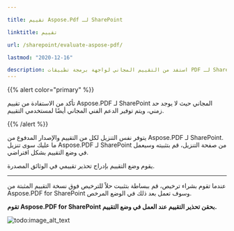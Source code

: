 ```yaml
---

title: تقييم Aspose.Pdf لـ SharePoint

linktitle: تقييم

url: /sharepoint/evaluate-aspose-pdf/

lastmod: "2020-12-16"

description: استفد من التقييم المجاني لواجهة برمجة تطبيقات PDF لـ SharePoint حيث لا يوجد حد زمني، ويتم توفير الدعم الفني المجاني أيضًا لمستخدمي التقييم.
---
```

{{% alert color="primary" %}}

تأكد من الاستفادة من تقييم Aspose.PDF لـ SharePoint المجاني حيث لا يوجد حد زمني، ويتم توفير الدعم الفني المجاني أيضًا لمستخدمي التقييم.

{{% /alert %}}

يتوفر نفس التنزيل لكل من التقييم والإصدار المدفوع من Aspose.PDF لـ SharePoint. ما عليك سوى تنزيل Aspose.PDF لـ SharePoint من صفحة التنزيل، قم بتثبيته وسيعمل في وضع التقييم بشكل افتراضي.

يقوم وضع التقييم بإدراج تحذير تقييمي في الوثائق المصدرة.

--- 
عندما تقوم بشراء ترخيص، قم ببساطة بتثبيت حلاً للترخيص فوق نسخة التقييم المثبتة من Aspose.PDF for SharePoint وسوف تعمل بعد ذلك في الوضع المرخص.



**تقوم Aspose.PDF for SharePoint بحقن تحذير التقييم عند العمل في وضع التقييم.**



![todo:image_alt_text](evaluate-aspose-pdf_1.png)
```